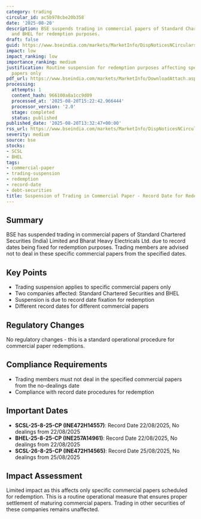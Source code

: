 ```yaml
---
category: trading
circular_id: ac5b978cbe20b358
date: '2025-08-20'
description: BSE suspends trading in commercial papers of Standard Chartered Securities
  and BHEL for redemption purposes.
draft: false
guid: https://www.bseindia.com/markets/MarketInfo/DispNoticesNCirculars.aspx?Noticeid={E7E3890D-BB5E-4389-914A-604E06D05170}&noticeno=20250820-50&dt=08/20/2025&icount=50&totcount=53&flag=0
impact: low
impact_ranking: low
importance_ranking: medium
justification: Routine suspension for redemption purposes affecting specific commercial
  papers only
pdf_url: https://www.bseindia.com/markets/MarketInfo/DownloadAttach.aspx?id=20250820-50&attachedId=
processing:
  attempts: 1
  content_hash: 966100a8a1cc9d09
  processed_at: '2025-08-20T15:22:42.966444'
  processor_version: '2.0'
  stage: completed
  status: published
published_date: '2025-08-20T13:32:47+00:00'
rss_url: https://www.bseindia.com/markets/MarketInfo/DispNoticesNCirculars.aspx?Noticeid={E7E3890D-BB5E-4389-914A-604E06D05170}&noticeno=20250820-50&dt=08/20/2025&icount=50&totcount=53&flag=0
severity: medium
source: bse
stocks:
- SCSL
- BHEL
tags:
- commercial-paper
- trading-suspension
- redemption
- record-date
- debt-securities
title: Suspension of Trading in Commercial Paper - Record Date for Redemption
---
```


## Summary

BSE has suspended trading in commercial papers of Standard Chartered Securities (India) Limited and Bharat Heavy Electricals Ltd. due to record dates being fixed for redemption purposes. Trading members are advised not to deal in these specific commercial papers from the specified dates.

## Key Points

- Trading suspension applies to specific commercial papers only
- Two companies affected: Standard Chartered Securities and BHEL
- Suspension is due to record date fixation for redemption
- Different record dates for different commercial papers

## Regulatory Changes

No regulatory changes - this is a standard operational procedure for commercial paper redemptions.

## Compliance Requirements

- Trading members must not deal in the specified commercial papers from the no-dealings date
- Compliance with record date procedures for redemption

## Important Dates

- **SCSL-25-8-25-CP (INE472H14557)**: Record Date 22/08/2025, No dealings from 22/08/2025
- **BHEL-25-8-25-CP (INE257A14961)**: Record Date 22/08/2025, No dealings from 22/08/2025
- **SCSL-26-8-25-CP (INE472H14565)**: Record Date 25/08/2025, No dealings from 25/08/2025

## Impact Assessment

Limited impact as this affects only specific commercial papers scheduled for redemption. This is a routine operational measure that ensures proper settlement of maturing commercial papers. Trading in other securities of these companies remains unaffected.
